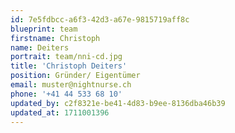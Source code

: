 ```yaml
---
id: 7e5fdbcc-a6f3-42d3-a67e-9815719aff8c
blueprint: team
firstname: Christoph
name: Deiters
portrait: team/nni-cd.jpg
title: 'Christoph Deiters'
position: Gründer/ Eigentümer
email: muster@nightnurse.ch
phone: '+41 44 533 68 10'
updated_by: c2f8321e-be41-4d83-b9ee-8136dba46b39
updated_at: 1711001396
---
```

